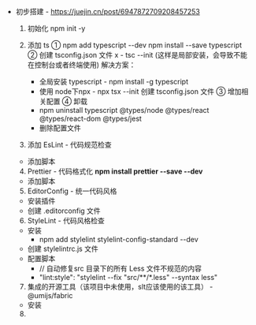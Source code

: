 *  初步搭建 - https://juejin.cn/post/6947872709208457253
   1. 初始化
      npm init -y
   2. 添加 ts
      ① npm add typescript   --dev
        npm install --save typescript 
      ② 创建 tsconfig.json 文件 
        x - tsc --init (这样是局部安装，会导致不能在控制台或者终端使用)
        解决方案：
        - 全局安装 typescript - npm install -g typescript
        - 使用 node下npx - npx tsx --init 创建 tsconfig.json 文件
      ③ 增加相关配置
      ④ 卸载
       - npm uninstall typescript @types/node @types/react @types/react-dom @types/jest
       - 删除配置文件

   3. 添加 EsLint - 代码规范检查
     - 添加脚本

   4. Prettier - 代码格式化
        **npm install prettier --save --dev**
     - 添加脚本
   5. EditorConfig - 统一代码风格
     - 安装插件
     - 创建 .editorconfig 文件
   6. StyleLint - 代码风格检查
     - 安装
       - npm add stylelint stylelint-config-standard --dev
     - 创建 stylelintrc.js 文件
     - 配置脚本
       - //  自动修复src 目录下的所有 Less 文件不规范的内容 
       - "lint:style": "stylelint --fix \"src/**/*.less\" --syntax less"

   7. 集成的开源工具（该项目中未使用，slt应该使用的该工具） - @umijs/fabric
     - 安装

   8. 

  
